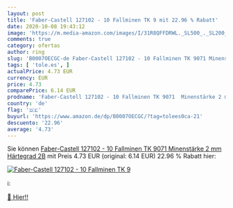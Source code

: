 ```yaml
---
layout: post
title: 'Faber-Castell 127102 - 10 Fallminen TK 9 mit 22.96 % Rabatt'
date: 2020-10-08 19:43:12
image: 'https://m.media-amazon.com/images/I/31R8QFFDRWL._SL500_._SL200_.jpg'
comments: true
category: ofertas
author: ring
slug: 'B0007OECGC-de Faber-Castell 127102 - 10 Fallminen TK 9071 Minenstärke 2...'
tags: [ 'tole.es', ]
actualPrice: 4.73 EUR
currency: EUR
price: 4.73
comparePrice: 6.14 EUR
prodname: 'Faber-Castell 127102 - 10 Fallminen TK 9071  Minenstärke 2 mm  Härtegrad 2B'
country: 'de'
flag: '🇩🇪'
buyurl: 'https://www.amazon.de/dp/B0007OECGC/?tag=tolees0ca-21'
descuento: '22.96'
average: '4.73'
---
```


Sie können [Faber-Castell 127102 - 10 Fallminen TK 9071  Minenstärke 2 mm  Härtegrad 2B](https://www.amazon.de/dp/B0007OECGC/?tag=tolees0ca-21) mit Preis 4.73 EUR (original: 6.14 EUR) 22.96 % Rabatt hier:

[![Faber-Castell 127102 - 10 Fallminen TK 9](https://m.media-amazon.com/images/I/31R8QFFDRWL._SL500_._SL200_.jpg)](https://www.amazon.de/dp/B0007OECGC/?tag=tolees0ca-21)

ℹ️:


[🛒 Hier!!](https://www.amazon.de/dp/B0007OECGC/?tag=tolees0ca-21)
